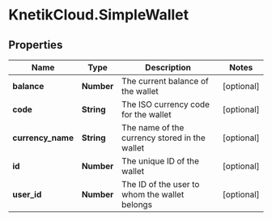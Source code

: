 # KnetikCloud.SimpleWallet

## Properties
Name | Type | Description | Notes
------------ | ------------- | ------------- | -------------
**balance** | **Number** | The current balance of the wallet | [optional] 
**code** | **String** | The ISO currency code for the wallet | [optional] 
**currency_name** | **String** | The name of the currency stored in the wallet | [optional] 
**id** | **Number** | The unique ID of the wallet | [optional] 
**user_id** | **Number** | The ID of the user to whom the wallet belongs | [optional] 


